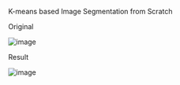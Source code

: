 K-means based Image Segmentation from Scratch

Original 

![image](https://github.com/Frank42311/Image_Segmentation/assets/137829542/a3db8c08-7405-4f45-ad86-8d16144e731a)

Result

![image](https://github.com/Frank42311/Image_Segmentation/assets/137829542/7dfc8bf0-998b-4500-acb0-e4a27b895d2b)
